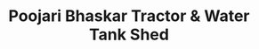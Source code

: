---
title: "Poojari Bhaskar Tractor & Water Tank Shed"
url: /gollapalle-chittoor-mandal/poojari-bhaskar-tractor-and-water-tank-shed/
shop: agrarian
---